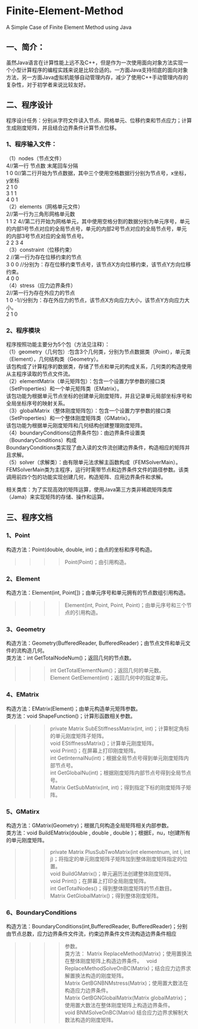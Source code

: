 # Finite-Element-Method
A Simple Case of Finite Element Method using Java
## 一、简介：
虽然Java语言在计算性能上远不及C++，但是作为一次使用面向对象方法实现一个小型计算程序的编程实践来说是比较合适的。一方面Java支持彻底的面向对象方法，另一方面Java虚拟机能够自动管理内存，减少了使用C++手动管理内存的复杂性，对于初学者来说比较友好。
## 二、程序设计
程序设计任务：分别从字符文件读入节点、网格单元、位移约束和节点应力；计算生成刚度矩阵，并且结合边界条件计算节点位移。  
### 1、程序输入文件：  
（1）nodes（节点文件）   
4//第一行 节点数 末尾回车分隔   
1 0 0//第二行开始为节点数据，其中三个使用空格数据行分别为节点号，x坐标，y坐标   
2 1 0   
3 1 1   
4 0 1   
（2）elements（网格单元文件）   
2//第一行为三角形网格单元数   
1 1 2 4//第二行开始为网格单元，其中使用空格分割的数据分别为单元序号，单元的内部1号节点对应的全局节点号，单元的内部2号节点对应的全局节点号，单元的内部3号节点对应的全局节点号。   
2 2 3 4   
（3）constraint（位移约束）    
2 //第一行为存在位移约束的节点    
3 0 0 //分别为：存在位移约束节点号，该节点X方向位移约束，该节点Y方向位移约束。  
4 0 0    
（4）stress（应力边界条件）   
2//第一行为存在外应力的节点    
1 0 -1//分别为：存在外应力的节点，该节点X方向应力大小，该节点Y方向应力大小。   
2 1 0    
### 2、程序模块     
程序按照功能主要分为5个包（方法见注释）：  
 （1）geometry（几何包）:包含3个几何类，分别为节点数据类（Point），单元类（Element），几何结构类（Geometry）。   
该包构成了计算程序的数据类，存储了节点和单元的构成关系，几何类的构造使用从主程序读取的节点文件流。   
 （2）elementMatrix（单元矩阵包）：包含一个设置力学参数的接口类（SetProperties）和一个单元矩阵类（EMatrix）。   
该包功能为根据单元节点坐标的创建单元刚度矩阵，并且记录单元局部坐标序号和全局坐标序号的映射关系。   
 （3）globalMatrix（整体刚度矩阵包）：包含一个设置力学参数的接口类（SetProperties）和一个整体刚度矩阵类（GMatrix）。   
该包功能为根据单元刚度矩阵和几何结构创建整理刚度矩阵。  
 （4）boundaryConditions(边界条件包)：由边界条件设置类（BoundaryConditions）构成  
BoundaryConditions类实现了由入读的文件流创建边界条件，构造相应的矩阵并且求解。  
 （5）solver（求解类）：由有限单元法求解主函数构成（FEMSolverMain）。  
FEMSolverMain类为主程序，运行时需带节点和边界条件文件的路径参数。该类调用前四个包的功能实现创建几何，构造矩阵、应用边界条件和求解。    

 相关类库：为了实现高效的矩阵运算，使用Java第三方类非稀疏矩阵类库（Jama）来实现矩阵的存储、操作和运算。 
 ## 三、程序文档
 ### 1、Point  
构造方法：Point(double, double, int)；由点的坐标和序号构造。    
>>>>Point(Point)；由引用构造。    
### 2、Element  
 构造方法：Element(int, Point[])；由单元序号和单元拥有的节点数组引用构造。     
>>>>Element(int, Point, Point, Point)；由单元序号和三个节点的引用构造。    
### 3、Geometry  
 构造方法：Geometry(BufferedReader, BufferedReader)；由节点文件和单元文件的流构造几何。    
 类方法：int GetTotalNodeNum()；返回几何的节点数。   
>>>int GetTotalElementNum()；返回几何的单元数。    
>>>Element GetElement(int)；返回几何中的指定单元。    
### 4、EMatrix  
 构造方法：EMatrix(Element)；由单元构造单元矩阵参数。    
 类方法：void ShapeFunction()；计算形函数相关参数。    
>>>private Matrix SubEStiffnessMatrix(int, int)；计算制定角标的单元刚度矩阵子矩阵。  
>>>void EStiffnessMatrix()；计算单元刚度矩阵。  
>>>void Print()；在屏幕上打印刚度矩阵。  
>>>int GetInternalNu(int)；根据全局节点号得到单元刚度矩阵内部节点号。  
>>>int GetGlobalNu(int)；根据刚度矩阵内部节点号得到全局节点号。  
>>>Matrix GetSubMatrix(int, int)；得到指定下标的刚度矩阵子矩阵。  
### 5、GMatirx   
 构造方法：GMatrix(Geometry)；根据几何构造全局矩阵相关内部参数。  
 类方法：void BuildEMatrix(double , double , double )；根据E，nu，t创建所有的单元刚度矩阵。
>>>private Matrix PlusSubTwoMatrix(int elementnum, int i, int j)；将指定的单元刚度矩阵子矩阵加到整体刚度矩阵指定的位置。  
>>>void BuildGMatrix()；单元遍历法创建整体刚度矩阵。  
>>>void Print()；在屏幕上打印全局刚度矩阵。  
>>>int GetTotalNodes()；得到整体刚度矩阵的节点数目。  
>>>Matrix GetGlobalMatrix()；得到整体刚度矩阵。  
### 6、BoundaryConditions  
 构造方法：BoundaryConditions(int,BufferedReader, BufferedReader)；分别由节点总数，应力边界条件文件流，约束边界条件文件流构造边界条件相应
 >>>>参数。   
 类方法： Matrix ReplaceMethod(Matrix)；使用置换法在整体刚度矩阵上构造边界条件。  
 >>>void ReplaceMethodSolveOnBC(Matrix)；结合应力边界求解置换法构造的刚度矩阵。  
 >>>Matrix GetBGNBNMstress(Matrix)；使用置大数法在构造应力边界条件。  
 >>>Matrix GetBGNGlobalMatrix(Matrix globalMatrix)；使用置大数法在整体刚度矩阵上构造边界条件。  
 >>>void BNMSolveOnBC(Matrix) 结合应力边界求解制大数法构造的刚度矩阵。  

